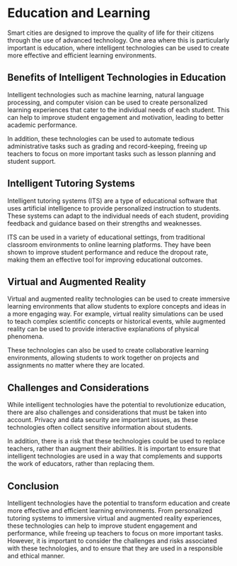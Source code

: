 Education and Learning
===========================================================================================

Smart cities are designed to improve the quality of life for their citizens through the use of advanced technology. One area where this is particularly important is education, where intelligent technologies can be used to create more effective and efficient learning environments.

Benefits of Intelligent Technologies in Education
-------------------------------------------------

Intelligent technologies such as machine learning, natural language processing, and computer vision can be used to create personalized learning experiences that cater to the individual needs of each student. This can help to improve student engagement and motivation, leading to better academic performance.

In addition, these technologies can be used to automate tedious administrative tasks such as grading and record-keeping, freeing up teachers to focus on more important tasks such as lesson planning and student support.

Intelligent Tutoring Systems
----------------------------

Intelligent tutoring systems (ITS) are a type of educational software that uses artificial intelligence to provide personalized instruction to students. These systems can adapt to the individual needs of each student, providing feedback and guidance based on their strengths and weaknesses.

ITS can be used in a variety of educational settings, from traditional classroom environments to online learning platforms. They have been shown to improve student performance and reduce the dropout rate, making them an effective tool for improving educational outcomes.

Virtual and Augmented Reality
-----------------------------

Virtual and augmented reality technologies can be used to create immersive learning environments that allow students to explore concepts and ideas in a more engaging way. For example, virtual reality simulations can be used to teach complex scientific concepts or historical events, while augmented reality can be used to provide interactive explanations of physical phenomena.

These technologies can also be used to create collaborative learning environments, allowing students to work together on projects and assignments no matter where they are located.

Challenges and Considerations
-----------------------------

While intelligent technologies have the potential to revolutionize education, there are also challenges and considerations that must be taken into account. Privacy and data security are important issues, as these technologies often collect sensitive information about students.

In addition, there is a risk that these technologies could be used to replace teachers, rather than augment their abilities. It is important to ensure that intelligent technologies are used in a way that complements and supports the work of educators, rather than replacing them.

Conclusion
----------

Intelligent technologies have the potential to transform education and create more effective and efficient learning environments. From personalized tutoring systems to immersive virtual and augmented reality experiences, these technologies can help to improve student engagement and performance, while freeing up teachers to focus on more important tasks. However, it is important to consider the challenges and risks associated with these technologies, and to ensure that they are used in a responsible and ethical manner.


